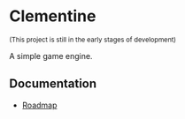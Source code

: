 ﻿# Clementine

<sub>(This project is still in the early stages of development)</sub>

A simple game engine.

## Documentation

- [Roadmap](https://trello.com/b/4ZZYRDDX/clementine)
